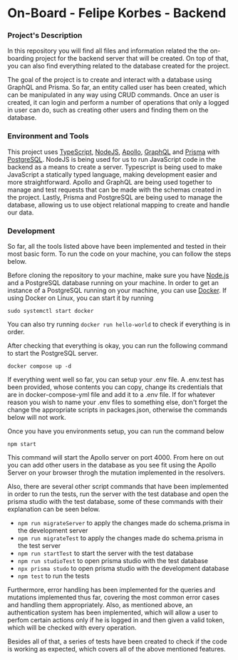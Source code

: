 # On-Board - Felipe Korbes - Backend

### Project's Description

In this repository you will find all files and information related the the on-boarding project for the backend server that will be created. On top of that, you can also find everything related to the database created for the project.

The goal of the project is to create and interact with a database using GraphQL and Prisma. So far, an entity called user has been created, which can be manipulated in any way using CRUD commands. Once an user is created, it can login and perform a number of operations that only a logged in user can do, such as creating other users and finding them on the database.

### Environment and Tools
This project uses [TypeScript](https://www.typescriptlang.org/), [NodeJS](https://nodejs.org/en), [Apollo](https://www.apollographql.com/), [GraphQL](https://graphql.org/) and [Prisma](https://www.prisma.io/) with [PostgreSQL](https://www.postgresql.org/). NodeJS is being used for us to run JavaScript code in the backend as a means to create a server. Typescript is being used to make JavaScript a statically typed language, making development easier and more straightforward. Apollo and GraphQL are being used together to manage and test requests that can be made with the schemas created in the project. Lastly, Prisma and PostgreSQL are being used to manage the database, allowing us to use object relational mapping to create and handle our data.

### Development  
So far, all the tools listed above have been implemented and tested in their most basic form. To run the code on your machine, you can follow the steps below.

Before cloning the repository to your machine, make sure you have [Node.js](https://nodejs.org/en) and a PostgreSQL database running on your machine. In order to get an instance of a PostgreSQL running on your machine, you can use [Docker](https://www.docker.com/). If using Docker on Linux, you can start it by running

```plaintext
sudo systemctl start docker
```

You can also try running `docker run hello-world` to check if everything is in order.

After checking that everything is okay, you can run the following command to start the PostgreSQL server.

```plaintext
docker compose up -d
```

If everything went well so far, you can setup your .env file. A .env.test has been provided, whose contents you can copy, change its credentials that are in docker-compose-yml file and add it to a .env file. If for whatever reason you wish to name your .env files to something else, don't forget the change the appropriate scripts in packages.json, otherwise the commands below will not work.

Once you have you environments setup, you can run the command below

```plaintext
npm start
```

This command will start the Apollo server on port 4000. From here on out you can add other users in the database as you see fit using the Apollo Server on your browser throgh the mutation implemented in the resolvers.

Also, there are several other script commands that have been implemented in order to run the tests, run the server with the test database and open the prisma studio with the test database, some of these commands with their explanation can be seen below.

+ `npm run migrateServer` to apply the changes made do schema.prisma in the development server 
+ `npm run migrateTest` to apply the changes made do schema.prisma in the test server
+ `npm run startTest` to start the server with the test database
+ `npm run studioTest` to open prisma studio with the test database
+ `npx prisma studo` to open prisma studio with the development database 
+ `npm test` to run the tests

Furthermore, error handling has been implemented for the queries and mutations implemented thus far, covering the most common error cases and handling them appropriately. Also, as mentioned above, an authentication system has been implemented, which will allow a user to perfom certain actions only if he is logged in and then given a valid token, which will be checked with every operation.

Besides all of that, a series of tests have been created to check if the code is working as expected, which covers all of the above mentioned features.
